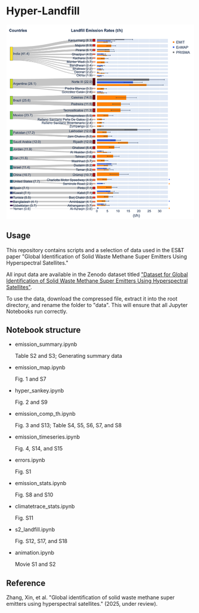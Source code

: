 # Hyper-Landfill

![](figures/emission_sankey.png)


## Usage

This repository contains scripts and a selection of data used in the ES&T paper "Global Identification of Solid Waste Methane Super Emitters Using Hyperspectral Satellites."

All input data are available in the Zenodo dataset titled ["Dataset for Global Identification of Solid Waste Methane Super Emitters Using Hyperspectral Satellites"](https://doi.org/10.5281/zenodo.13643544).

To use the data, download the compressed file, extract it into the root directory, and rename the folder to "data". This will ensure that all Jupyter Notebooks run correctly.

## Notebook structure

- emission_summary.ipynb
    
    Table S2 and S3; Generating summary data

- emission_map.ipynb

    Fig. 1 and S7

- hyper_sankey.ipynb

    Fig. 2 and S9

- emission_comp_th.ipynb

    Fig. 3 and S13; Table S4, S5, S6, S7, and S8

- emission_timeseries.ipynb

    Fig. 4, S14, and S15

- errors.ipynb

    Fig. S1

- emission_stats.ipynb

    Fig. S8 and S10

- climatetrace_stats.ipynb

    Fig. S11

- s2_landfill.ipynb

    Fig. S12, S17, and S18

- animation.ipynb

    Movie S1 and S2

## Reference

Zhang, Xin, et al. "Global identification of solid waste methane super emitters using hyperspectral satellites." (2025, under review).